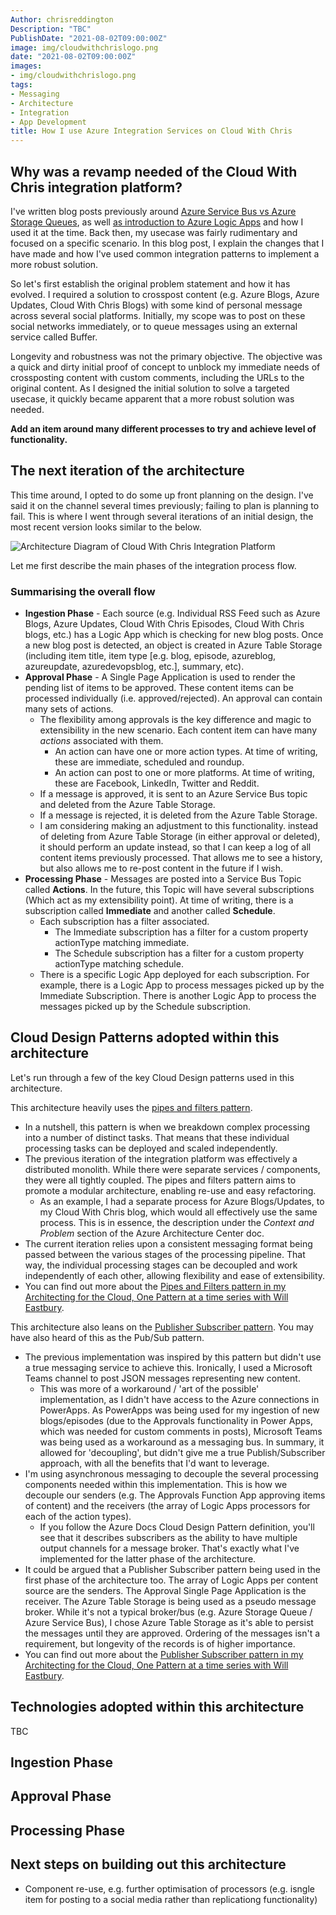 ```yaml
---
Author: chrisreddington
Description: "TBC"
PublishDate: "2021-08-02T09:00:00Z"
image: img/cloudwithchrislogo.png
date: "2021-08-02T09:00:00Z"
images:
- img/cloudwithchrislogo.png
tags:
- Messaging
- Architecture
- Integration
- App Development
title: How I use Azure Integration Services on Cloud With Chris
---
```

## Why was a revamp needed of the Cloud With Chris integration platform?
I've written blog posts previously around [Azure Service Bus vs Azure Storage Queues](/blog/storage-queues-vs-service-bus/), as well [as introduction to Azure Logic Apps](/blog/introduction-to-logic-apps/) and how I used it at the time. Back then, my usecase was fairly rudimentary and focused on a specific scenario. In this blog post, I explain the changes that I have made and how I've used common integration patterns to implement a more robust solution.

So let's first establish the original problem statement and how it has evolved. I required a solution to crosspost content (e.g. Azure Blogs, Azure Updates, Cloud With Chris Blogs) with some kind of personal message across several social platforms. Initially, my scope was to post on these social networks immediately, or to queue messages using an external service called Buffer.

Longevity and robustness was not the primary objective. The objective was a quick and dirty initial proof of concept to unblock my immediate needs of crossposting content with custom comments, including the URLs to the original content. As I designed the initial solution to solve a targeted usecase, it quickly became apparent that a more robust solution was needed.

**Add an item around many different processes to try and achieve level of functionality.**

## The next iteration of the architecture

This time around, I opted to do some up front planning on the design. I've said it on the channel several times previously; failing to plan is planning to fail. This is where I went through several iterations of an initial design, the most recent version looks similar to the below.

![Architecture Diagram of Cloud With Chris Integration Platform](/img/blog/how-i-use-azure-integration-services/architecture-diagram.png)

Let me first describe the main phases of the integration process flow.

### Summarising the overall flow

* **Ingestion Phase** - Each source (e.g. Individual RSS Feed such as Azure Blogs, Azure Updates, Cloud With Chris Episodes, Cloud With Chris blogs, etc.) has a Logic App which is checking for new blog posts. Once a new blog post is detected, an object is created in Azure Table Storage (including item title, item type [e.g. blog, episode, azureblog, azureupdate, azuredevopsblog, etc.], summary, etc).
* **Approval Phase** - A Single Page Application is used to render the pending list of items to be approved. These content items can be processed individually (i.e. approved/rejected). An approval can contain many sets of actions.
  * The flexibility among approvals is the key difference and magic to extensibility in the new scenario. Each content item can have many *actions* associated with them. 
    * An action can have one or more  action types. At time of writing, these are immediate, scheduled and roundup. 
    * An action can post to one or more platforms. At time of writing, these are Facebook, LinkedIn, Twitter and Reddit.
  * If a message is approved, it is sent to an Azure Service Bus topic and deleted from the Azure Table Storage.
  * If a message is rejected, it is deleted from the Azure Table Storage.
  * I am considering making an adjustment to this functionality. instead of deleting from Azure Table Storage (in either approval or deleted), it should perform an update instead, so that I can keep a log of all content items previously processed. That allows me to see a history, but also allows me to re-post content in the future if I wish.
* **Processing Phase** - Messages are posted into a Service Bus Topic called **Actions**. In the future, this Topic will have several subscriptions (Which act as my extensibility point). At time of writing, there is a subscription called **Immediate** and another called **Schedule**.
  * Each subscription has a filter associated.
    * The Immediate subscription has a filter for a custom property actionType matching immediate.
    * The Schedule subscription has a filter for a custom property actionType matching schedule.
  * There is a specific Logic App deployed for each subscription. For example, there is a Logic App to process messages picked up by the Immediate Subscription. There is another Logic App to process the messages picked up by the Schedule subscription.

## Cloud Design Patterns adopted within this architecture

Let's run through a few of the key Cloud Design patterns used in this architecture.

This architecture heavily uses the [pipes and filters pattern](https://docs.microsoft.com/en-us/azure/architecture/patterns/pipes-and-filters).

* In a nutshell, this pattern is when we breakdown complex processing into a number of distinct tasks. That means that these individual processing tasks can be deployed and scaled independently.
* The previous iteration of the integration platform was effectively a distributed monolith. While there were separate services / components, they were all tightly coupled. The pipes and filters pattern aims to promote a modular architecture, enabling re-use and easy refactoring.
  * As an example, I had a separate process for Azure Blogs/Updates, to my Cloud With Chris blog, which would all effectively use the same process. This is in essence, the description under the *Context and Problem* section of the Azure Architecture Center doc.
* The current iteration relies upon a consistent messaging format being passed between the various stages of the processing pipeline. That way, the individual processing stages can be decoupled and work independently of each other, allowing flexibility and ease of extensibility.
* You can find out more about the [Pipes and Filters pattern in my Architecting for the Cloud, One Pattern at a time series with Will Eastbury](/episode/priority-queues-pipes-filters/).

This architecture also leans on the [Publisher Subscriber pattern](https://docs.microsoft.com/en-us/azure/architecture/patterns/publisher-subscriber). You may have also heard of this as the Pub/Sub pattern.

* The previous implementation was inspired by this pattern but didn't use a true messaging service to achieve this. Ironically, I used a Microsoft Teams channel to post JSON messages representing new content.
  * This was more of a workaround / 'art of the possible' implementation, as I didn't have access to the Azure connections in PowerApps. As PowerApps was being used for my ingestion of new blogs/episodes (due to the Approvals functionality in Power Apps, which was needed for custom comments in posts), Microsoft Teams was being used as a workaround as a messaging bus. In summary, it allowed for 'decoupling', but didn't give me a true Publish/Subscriber approach, with all the benefits that I'd want to leverage.
* I'm using asynchronous messaging to decouple the several processing components needed within this implementation. This is how we decouple our senders (e.g. The Approvals Function App approving items of content) and the receivers (the array of Logic Apps processors for each of the action types).
  * If you follow the Azure Docs Cloud Design Pattern definition, you'll see that it describes subscribers as the ability to have multiple output channels for a message broker. That's exactly what I've implemented for the latter phase of the architecture.
* It could be argued that a Publisher Subscriber pattern being used in the first phase of the architecture too. The array of Logic Apps per content source are the senders. The Approval Single Page Application is the receiver. The Azure Table Storage is being used as a pseudo message broker. While it's not a typical broker/bus (e.g. Azure Storage Queue / Azure Service Bus), I chose Azure Table Storage as it's able to persist the messages until they are approved. Ordering of the messages isn't a requirement, but longevity of the records is of higher importance.
* You can find out more about the [Publisher Subscriber pattern in my Architecting for the Cloud, One Pattern at a time series with Will Eastbury](/episode/priority-queues-pipes-filters/).

## Technologies adopted within this architecture

TBC

## Ingestion Phase

## Approval Phase

## Processing Phase

## Next steps on building out this architecture

* Component re-use, e.g. further optimisation of processors (e.g. isngle item for posting to a social media rather than replicationg functionality)